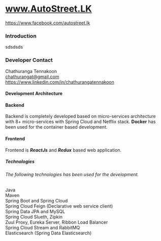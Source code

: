 #  www.AutoStreet.LK 
https://www.facebook.com/autostreet.lk


### Introduction
sdsdsds


### Developer Contact
Chathuranga Tennakoon <br/>
chathurangat@gmail.com 
https://www.linkedin.com/in/chathurangatennakoon



#### Development  Architecture
#### Backend
Backend is completely developed based on micro-services architecture with 8+ micro-services with Spring Cloud and Netflix stack.
**Docker** has been used for the container based development. 

#### Frontend
Frontend is ***ReactJs*** and ***Redux*** based web application.


##### Technologies
###### The following technologies has been used for the development.

Java <br>
Maven  <br>
Spring Boot and Spring Cloud  <br>
Spring Cloud Feign (Declarative web service client) <br> 
Spring Data JPA and MySQL <br/>
Spring Cloud Slueth, Zipkin  <br>
Zuul Proxy, Eureka Server, Ribbon Load Balancer  <br>
Spring Cloud Stream and RabbitMQ  <br>
Elasticsearch (Spring Data Elasticsearch)  <br>




